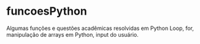 # funcoesPython
Algumas funções e questões acadêmicas resolvidas em Python
Loop, for, manipulação de arrays em Python, input do usuário.
